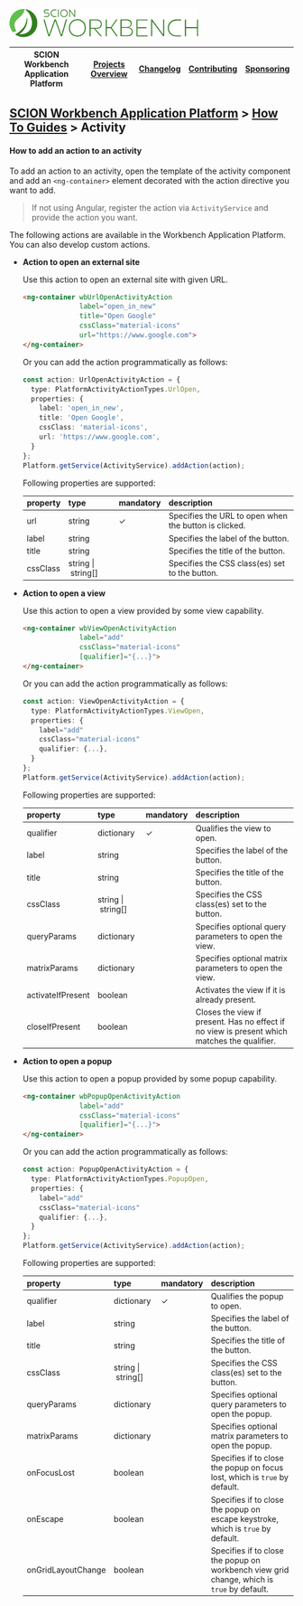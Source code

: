 <a href="/docs/site/application-platform/README.md"><img src="/resources/branding/scion-workbench-banner.svg" height="50" alt="SCION Workbench Application Platform"></a>

| SCION Workbench Application Platform | [Projects Overview][menu-projects-overview] | [Changelog][menu-changelog] | [Contributing][menu-contributing] | [Sponsoring][menu-sponsoring] |  
| --- | --- | --- | --- | --- |

## [SCION Workbench Application Platform][menu-home] > [How To Guides][menu-how-to] > Activity

#### How to add an action to an activity
To add an action to an activity, open the template of the activity component and add an `<ng-container>` element decorated with the action directive you want to add.

> If not using Angular, register the action via `ActivityService` and provide the action you want.

The following actions are available in the Workbench Application Platform. You can also develop custom actions.

- **Action to open an external site**
  
  Use this action to open an external site with given URL.

  ```html
  <ng-container wbUrlOpenActivityAction
                label="open_in_new"
                title="Open Google"
                cssClass="material-icons"
                url="https://www.google.com">
  </ng-container>
  ```

  Or you can add the action programmatically as follows:

  ```typescript 
  const action: UrlOpenActivityAction = {
    type: PlatformActivityActionTypes.UrlOpen,
    properties: {
      label: 'open_in_new',
      title: 'Open Google',
      cssClass: 'material-icons',
      url: 'https://www.google.com',
    }
  };
  Platform.getService(ActivityService).addAction(action);
  ```
  
  Following properties are supported:

  |property|type|mandatory|description|
  |-|-|-|-|
  |url|string|✓|Specifies the URL to open when the button is clicked.|
  |label|string||Specifies the label of the button.|
  |title|string||Specifies the title of the button.|
  |cssClass|string&nbsp;\|&nbsp;string[]||Specifies the CSS class(es) set to the button.|

- **Action to open a view**
  
  Use this action to open a view provided by some view capability.

  ```html
  <ng-container wbViewOpenActivityAction
                label="add"
                cssClass="material-icons"
                [qualifier]="{...}">
  </ng-container>
  ```

  Or you can add the action programmatically as follows:

  ```typescript 
  const action: ViewOpenActivityAction = {
    type: PlatformActivityActionTypes.ViewOpen,
    properties: {
      label="add"
      cssClass="material-icons"
      qualifier: {...},
    }
  };
  Platform.getService(ActivityService).addAction(action);
  ```

  Following properties are supported:

  |property|type|mandatory|description|
  |-|-|-|-|
  |qualifier|dictionary|✓|Qualifies the view to open.|
  |label|string||Specifies the label of the button.|
  |title|string||Specifies the title of the button.|
  |cssClass|string&nbsp;\|&nbsp;string[]||Specifies the CSS class(es) set to the button.|
  |queryParams|dictionary||Specifies optional query parameters to open the view.|
  |matrixParams|dictionary||Specifies optional matrix parameters to open the view.|  
  |activateIfPresent|boolean||Activates the view if it is already present.|  
  |closeIfPresent|boolean||Closes the view if present. Has no effect if no view is present which matches the qualifier.|

- **Action to open a popup**
  
  Use this action to open a popup provided by some popup capability.

  ```html
  <ng-container wbPopupOpenActivityAction
                label="add"
                cssClass="material-icons"
                [qualifier]="{...}">
  </ng-container>
  ```

  Or you can add the action programmatically as follows:

  ```typescript 
  const action: PopupOpenActivityAction = {
    type: PlatformActivityActionTypes.PopupOpen,
    properties: {
      label="add"
      cssClass="material-icons"
      qualifier: {...},
    }
  };
  Platform.getService(ActivityService).addAction(action);
  ```

  Following properties are supported:

  |property|type|mandatory|description|
  |-|-|-|-|
  |qualifier|dictionary|✓|Qualifies the popup to open.|
  |label|string||Specifies the label of the button.|
  |title|string||Specifies the title of the button.|
  |cssClass|string&nbsp;\|&nbsp;string[]||Specifies the CSS class(es) set to the button.|
  |queryParams|dictionary||Specifies optional query parameters to open the popup.|
  |matrixParams|dictionary||Specifies optional matrix parameters to open the popup.|  
  |onFocusLost|boolean||Specifies if to close the popup on focus lost, which is `true` by default.|  
  |onEscape|boolean||Specifies if to close the popup on escape keystroke, which is `true` by default.|
  |onGridLayoutChange|boolean||Specifies if to close the popup on workbench view grid change, which is `true` by default.|    

[menu-how-to]: /docs/site/application-platform/howto/how-to.md

[menu-home]: /docs/site/application-platform/README.md
[menu-projects-overview]: /docs/site/projects-overview.md
[menu-changelog]: /docs/site/changelog/changelog.md
[menu-contributing]: /CONTRIBUTING.md
[menu-sponsoring]: /docs/site/sponsoring.md
